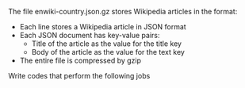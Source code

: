 The file enwiki-country.json.gz stores Wikipedia articles in the format:

- Each line stores a Wikipedia article in JSON format
- Each JSON document has key-value pairs:
    - Title of the article as the value for the title key
    - Body of the article as the value for the text key
- The entire file is compressed by gzip

Write codes that perform the following jobs
